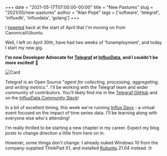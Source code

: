 +++
date = "2021-05-17T07:00:00-00:00"
title = "New Pastures"
slug = "2021/05/new-pastures"
author = "Alan Pope"
tags = ['software', 'telegraf', 'influxdb', 'influxdata', 'golang']
+++

I [tweeted](https://twitter.com/popey/status/1380139900108963848) back at the start of April that I'm moving on from Canonical/Ubuntu.

Well, I left on April 30th, have had two weeks of 'funemployment', and today I start my new gig.

**I'm now Developer Advocate for [Telegraf](https://www.influxdata.com/time-series-platform/telegraf/) at [InfluxData](https://www.influxdata.com/), and I couldn't be more excited! 🎉**

![Card](/images/2021-05-17/card.png)

Telegraf is an Open Source "*agent for collecting, processing, aggregating, and writing metrics.*". I'll be working with the Telegraf team and wider community of contributors. You'll likely find me in the [Telegraf GitHub](https://github.com/influxdata/telegraf) and on the [InfluxData Community Slack](https://influxdata.com/slack)!

In a bit of excellent timing, this week we're running [Influx Days](https://www.influxdays.com/emea-2021-virtual-experience/) - a virtual event focused on the impact of time series data. I'll be learning along with everyone else who's attending!

I'm really thrilled to be starting a new chapter in my career. Expect my blog posts to change direction a little from here on in.

However, some things don't change. I already nuked Windows 10 from the company-supplied ThinkPad X1, and installed [Kubuntu](https://kubuntu.org/) 21.04 instead. 🤓
